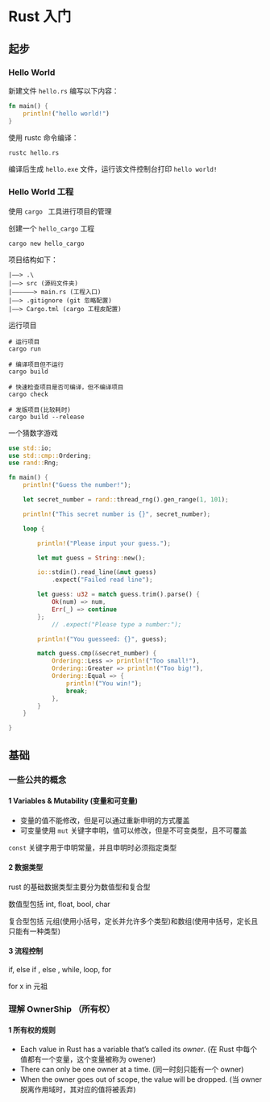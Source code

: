 # Rust 入门

## 起步

### Hello World

新建文件 `hello.rs` 编写以下内容：

```rust
fn main() {
    println!("hello world!")
}
```

使用 rustc 命令编译：

```rust
rustc hello.rs
```

编译后生成 `hello.exe` 文件，运行该文件控制台打印 `hello world!`

### Hello World 工程

使用 `cargo ` 工具进行项目的管理

创建一个 `hello_cargo` 工程

```shell
cargo new hello_cargo
```

项目结构如下：

```
|——> .\
|——> src (源码文件夹)
|——————> main.rs (工程入口)
|——> .gitignore (git 忽略配置)
|——> Cargo.tml (cargo 工程皮配置)
```

运行项目

```shell
# 运行项目
cargo run

# 编译项目但不运行
cargo build

# 快速检查项目是否可编译，但不编译项目
cargo check

# 发版项目(比较耗时)
cargo build --release

```

一个猜数字游戏

```rust
use std::io;
use std::cmp::Ordering;
use rand::Rng;

fn main() {
    println!("Guess the number!");

    let secret_number = rand::thread_rng().gen_range(1, 101);

    println!("This secret number is {}", secret_number);

    loop {

        println!("Please input your guess.");

        let mut guess = String::new();

        io::stdin().read_line(&mut guess)
            .expect("Failed read line");

        let guess: u32 = match guess.trim().parse() {
            Ok(num) => num,
            Err(_) => continue
        };
            // .expect("Please type a number:");

        println!("You guesseed: {}", guess);

        match guess.cmp(&secret_number) {
            Ordering::Less => println!("Too small!"),
            Ordering::Greater => println!("Too big!"),
            Ordering::Equal => {
                println!("You win!");
                break;
            },
        }
    }

}

```



## 基础

### 一些公共的概念

#### 1 Variables &  Mutability (变量和可变量)

- 变量的值不能修改，但是可以通过重新申明的方式覆盖
- 可变量使用 `mut` 关键字申明，值可以修改，但是不可变类型，且不可覆盖

`const` 关键字用于申明常量，并且申明时必须指定类型

#### 2 数据类型

rust 的基础数据类型主要分为数值型和复合型

数值型包括 int, float, bool, char

复合型包括 元组(使用小括号，定长并允许多个类型)和数组(使用中括号，定长且只能有一种类型)

#### 3 流程控制

if, else if , else , while, loop, for

for x in 元祖

### 理解 OwnerShip （所有权）

#### 1 所有权的规则

- Each value in Rust has a variable that’s called its *owner*. (在 Rust 中每个值都有一个变量，这个变量被称为 owener)
- There can only be one owner at a time. (同一时刻只能有一个 owner)
- When the owner goes out of scope, the value will be dropped. (当 owner 脱离作用域时，其对应的值将被丢弃)

